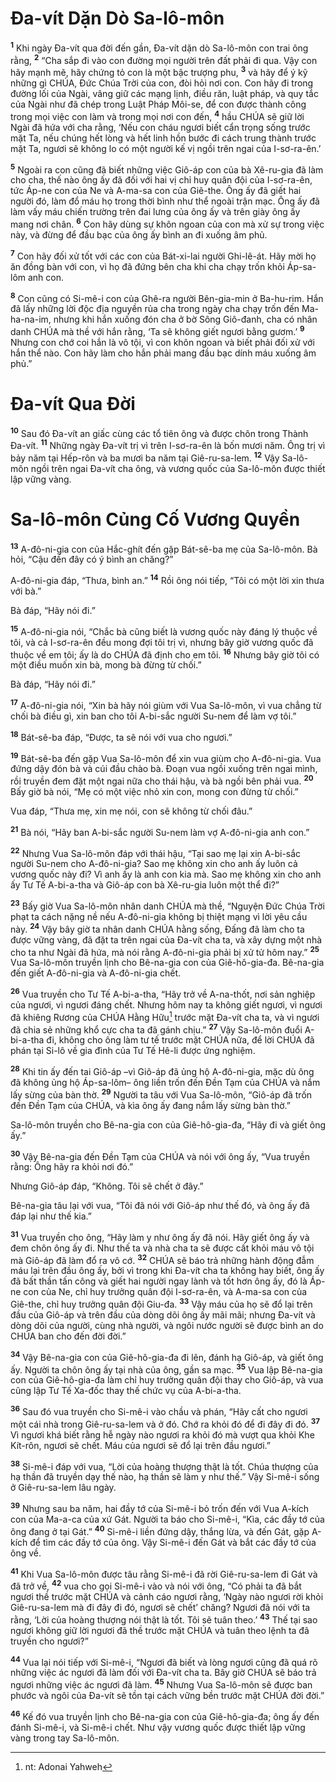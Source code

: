 

# Đa-vít Dặn Dò Sa-lô-môn
<sup><b>1</b></sup> Khi ngày Đa-vít qua đời đến gần, Đa-vít dặn dò Sa-lô-môn con trai ông rằng, <sup><b>2</b></sup> “Cha sắp đi vào con đường mọi người trên đất phải đi qua. Vậy con hãy mạnh mẽ, hãy chứng tỏ con là một bậc trượng phu, <sup><b>3</b></sup> và hãy để ý kỹ những gì CHÚA, Đức Chúa Trời của con, đòi hỏi nơi con. Con hãy đi trong đường lối của Ngài, vâng giữ các mạng lịnh, điều răn, luật pháp, và quy tắc của Ngài như đã chép trong Luật Pháp Môi-se, để con được thành công trong mọi việc con làm và trong mọi nơi con đến, <sup><b>4</b></sup> hầu CHÚA sẽ giữ lời Ngài đã hứa với cha rằng, ‘Nếu con cháu ngươi biết cẩn trọng sống trước mặt Ta, nếu chúng hết lòng và hết linh hồn bước đi cách trung thành trước mặt Ta, ngươi sẽ không lo có một người kế vị ngồi trên ngai của I-sơ-ra-ên.’

<sup><b>5</b></sup> Ngoài ra con cũng đã biết những việc Giô-áp con của bà Xê-ru-gia đã làm cho cha, thế nào ông ấy đã đối với hai vị chỉ huy quân đội của I-sơ-ra-ên, tức Áp-ne con của Ne và A-ma-sa con của Giê-the. Ông ấy đã giết hai người đó, làm đổ máu họ trong thời bình như thể ngoài trận mạc. Ông ấy đã làm vấy máu chiến trường trên đai lưng của ông ấy và trên giày ông ấy mang nơi chân. <sup><b>6</b></sup> Con hãy dùng sự khôn ngoan của con mà xử sự trong việc này, và đừng để đầu bạc của ông ấy bình an đi xuống âm phủ.

<sup><b>7</b></sup> Con hãy đối xử tốt với các con của Bát-xi-lai người Ghi-lê-át. Hãy mời họ ăn đồng bàn với con, vì họ đã đứng bên cha khi cha chạy trốn khỏi Áp-sa-lôm anh con.

<sup><b>8</b></sup> Con cũng có Si-mê-i con của Ghê-ra người Bên-gia-min ở Ba-hu-rim. Hắn đã lấy những lời độc địa nguyền rủa cha trong ngày cha chạy trốn đến Ma-ha-na-im, nhưng khi hắn xuống đón cha ở bờ Sông Giô-đanh, cha có nhân danh CHÚA mà thề với hắn rằng, ‘Ta sẽ không giết ngươi bằng gươm.’ <sup><b>9</b></sup> Nhưng con chớ coi hắn là vô tội, vì con khôn ngoan và biết phải đối xử với hắn thể nào. Con hãy làm cho hắn phải mang đầu bạc dính máu xuống âm phủ.”

# Đa-vít Qua Đời
<sup><b>10</b></sup> Sau đó Đa-vít an giấc cùng các tổ tiên ông và được chôn trong Thành Đa-vít. <sup><b>11</b></sup> Những ngày Đa-vít trị vì trên I-sơ-ra-ên là bốn mươi năm. Ông trị vì bảy năm tại Hếp-rôn và ba mươi ba năm tại Giê-ru-sa-lem. <sup><b>12</b></sup> Vậy Sa-lô-môn ngồi trên ngai Đa-vít cha ông, và vương quốc của Sa-lô-môn được thiết lập vững vàng.

# Sa-lô-môn Củng Cố Vương Quyền
<sup><b>13</b></sup> A-đô-ni-gia con của Hắc-ghít đến gặp Bát-sê-ba mẹ của Sa-lô-môn. Bà hỏi, “Cậu đến đây có ý bình an chăng?”

A-đô-ni-gia đáp, “Thưa, bình an.” <sup><b>14</b></sup> Rồi ông nói tiếp, “Tôi có một lời xin thưa với bà.”

Bà đáp, “Hãy nói đi.”

<sup><b>15</b></sup> A-đô-ni-gia nói, “Chắc bà cũng biết là vương quốc này đáng lý thuộc về tôi, và cả I-sơ-ra-ên đều mong đợi tôi trị vì, nhưng bây giờ vương quốc đã thuộc về em tôi; ấy là do CHÚA đã định cho em tôi. <sup><b>16</b></sup> Nhưng bây giờ tôi có một điều muốn xin bà, mong bà đừng từ chối.”

Bà đáp, “Hãy nói đi.”

<sup><b>17</b></sup> A-đô-ni-gia nói, “Xin bà hãy nói giùm với Vua Sa-lô-môn, vì vua chẳng từ chối bà điều gì, xin ban cho tôi A-bi-sắc người Su-nem để làm vợ tôi.”

<sup><b>18</b></sup> Bát-sê-ba đáp, “Được, ta sẽ nói với vua cho ngươi.”

<sup><b>19</b></sup> Bát-sê-ba đến gặp Vua Sa-lô-môn để xin vua giùm cho A-đô-ni-gia. Vua đứng dậy đón bà và cúi đầu chào bà. Đoạn vua ngồi xuống trên ngai mình, rồi truyền đem đặt một ngai nữa cho thái hậu, và bà ngồi bên phải vua. <sup><b>20</b></sup> Bấy giờ bà nói, “Mẹ có một việc nhỏ xin con, mong con đừng từ chối.”

Vua đáp, “Thưa mẹ, xin mẹ nói, con sẽ không từ chối đâu.”

<sup><b>21</b></sup> Bà nói, “Hãy ban A-bi-sắc người Su-nem làm vợ A-đô-ni-gia anh con.”

<sup><b>22</b></sup> Nhưng Vua Sa-lô-môn đáp với thái hậu, “Tại sao mẹ lại xin A-bi-sắc người Su-nem cho A-đô-ni-gia? Sao mẹ không xin cho anh ấy luôn cả vương quốc này đi? Vì anh ấy là anh con kia mà. Sao mẹ không xin cho anh ấy Tư Tế A-bi-a-tha và Giô-áp con bà Xê-ru-gia luôn một thể đi?”

<sup><b>23</b></sup> Bấy giờ Vua Sa-lô-môn nhân danh CHÚA mà thề, “Nguyện Đức Chúa Trời phạt ta cách nặng nề nếu A-đô-ni-gia không bị thiệt mạng vì lời yêu cầu này. <sup><b>24</b></sup> Vậy bây giờ ta nhân danh CHÚA hằng sống, Đấng đã làm cho ta được vững vàng, đã đặt ta trên ngai của Đa-vít cha ta, và xây dựng một nhà cho ta như Ngài đã hứa, mà nói rằng A-đô-ni-gia phải bị xử tử hôm nay.” <sup><b>25</b></sup> Vua Sa-lô-môn truyền lịnh cho Bê-na-gia con của Giê-hô-gia-đa. Bê-na-gia đến giết A-đô-ni-gia và A-đô-ni-gia chết.

<sup><b>26</b></sup> Vua truyền cho Tư Tế A-bi-a-tha, “Hãy trở về A-na-thốt, nơi sản nghiệp của ngươi, vì ngươi đáng chết. Nhưng hôm nay ta không giết ngươi, vì ngươi đã khiêng Rương của CHÚA Hằng Hữu[^1] trước mặt Đa-vít cha ta, và vì ngươi đã chia sẻ những khổ cực cha ta đã gánh chịu.” <sup><b>27</b></sup> Vậy Sa-lô-môn đuổi A-bi-a-tha đi, không cho ông làm tư tế trước mặt CHÚA nữa, để lời CHÚA đã phán tại Si-lô về gia đình của Tư Tế Hê-li được ứng nghiệm.

<sup><b>28</b></sup> Khi tin ấy đến tai Giô-áp –vì Giô-áp đã ủng hộ A-đô-ni-gia, mặc dù ông đã không ủng hộ Áp-sa-lôm– ông liền trốn đến Đền Tạm của CHÚA và nắm lấy sừng của bàn thờ. <sup><b>29</b></sup> Người ta tâu với Vua Sa-lô-môn, “Giô-áp đã trốn đến Đền Tạm của CHÚA, và kìa ông ấy đang nắm lấy sừng bàn thờ.”

Sa-lô-môn truyền cho Bê-na-gia con của Giê-hô-gia-đa, “Hãy đi và giết ông ấy.”

<sup><b>30</b></sup> Vậy Bê-na-gia đến Đền Tạm của CHÚA và nói với ông ấy, “Vua truyền rằng: Ông hãy ra khỏi nơi đó.”

Nhưng Giô-áp đáp, “Không. Tôi sẽ chết ở đây.”

Bê-na-gia tâu lại với vua, “Tôi đã nói với Giô-áp như thế đó, và ông ấy đã đáp lại như thế kia.”

<sup><b>31</b></sup> Vua truyền cho ông, “Hãy làm y như ông ấy đã nói. Hãy giết ông ấy và đem chôn ông ấy đi. Như thế ta và nhà cha ta sẽ được cất khỏi máu vô tội mà Giô-áp đã làm đổ ra vô cớ. <sup><b>32</b></sup> CHÚA sẽ báo trả những hành động đẫm máu lại trên đầu ông ấy, bởi vì trong khi Đa-vít cha ta không hay biết, ông ấy đã bất thần tấn công và giết hai người ngay lành và tốt hơn ông ấy, đó là Áp-ne con của Ne, chỉ huy trưởng quân đội I-sơ-ra-ên, và A-ma-sa con của Giê-the, chỉ huy trưởng quân đội Giu-đa. <sup><b>33</b></sup> Vậy máu của họ sẽ đổ lại trên đầu của Giô-áp và trên đầu của dòng dõi ông ấy mãi mãi; nhưng Đa-vít và dòng dõi của người, cùng nhà người, và ngôi nước người sẽ được bình an do CHÚA ban cho đến đời đời.”

<sup><b>34</b></sup> Vậy Bê-na-gia con của Giê-hô-gia-đa đi lên, đánh hạ Giô-áp, và giết ông ấy. Người ta chôn ông ấy tại nhà của ông, gần sa mạc. <sup><b>35</b></sup> Vua lập Bê-na-gia con của Giê-hô-gia-đa làm chỉ huy trưởng quân đội thay cho Giô-áp, và vua cũng lập Tư Tế Xa-đốc thay thế chức vụ của A-bi-a-tha.

<sup><b>36</b></sup> Sau đó vua truyền cho Si-mê-i vào chầu và phán, “Hãy cất cho ngươi một cái nhà trong Giê-ru-sa-lem và ở đó. Chớ ra khỏi đó để đi đây đi đó. <sup><b>37</b></sup> Vì ngươi khá biết rằng hễ ngày nào ngươi ra khỏi đó mà vượt qua khỏi Khe Kít-rôn, ngươi sẽ chết. Máu của ngươi sẽ đổ lại trên đầu ngươi.”

<sup><b>38</b></sup> Si-mê-i đáp với vua, “Lời của hoàng thượng thật là tốt. Chúa thượng của hạ thần đã truyền dạy thế nào, hạ thần sẽ làm y như thế.” Vậy Si-mê-i sống ở Giê-ru-sa-lem lâu ngày.

<sup><b>39</b></sup> Nhưng sau ba năm, hai đầy tớ của Si-mê-i bỏ trốn đến với Vua A-kích con của Ma-a-ca của xứ Gát. Người ta báo cho Si-mê-i, “Kìa, các đầy tớ của ông đang ở tại Gát.” <sup><b>40</b></sup> Si-mê-i liền đứng dậy, thắng lừa, và đến Gát, gặp A-kích để tìm các đầy tớ của ông. Vậy Si-mê-i đến Gát và bắt các đầy tớ của ông về.

<sup><b>41</b></sup> Khi Vua Sa-lô-môn được tâu rằng Si-mê-i đã rời Giê-ru-sa-lem đi Gát và đã trở về, <sup><b>42</b></sup> vua cho gọi Si-mê-i vào và nói với ông, “Có phải ta đã bắt ngươi thề trước mặt CHÚA và cảnh cáo ngươi rằng, ‘Ngày nào ngươi rời khỏi Giê-ru-sa-lem mà đi đây đi đó, ngươi sẽ chết’ chăng? Ngươi đã nói với ta rằng, ‘Lời của hoàng thượng nói thật là tốt. Tôi sẽ tuân theo.’ <sup><b>43</b></sup> Thế tại sao ngươi không giữ lời ngươi đã thề trước mặt CHÚA và tuân theo lệnh ta đã truyền cho ngươi?”

<sup><b>44</b></sup> Vua lại nói tiếp với Si-mê-i, “Ngươi đã biết và lòng ngươi cũng đã quá rõ những việc ác ngươi đã làm đối với Đa-vít cha ta. Bây giờ CHÚA sẽ báo trả ngươi những việc ác ngươi đã làm. <sup><b>45</b></sup> Nhưng Vua Sa-lô-môn sẽ được ban phước và ngôi của Đa-vít sẽ tồn tại cách vững bền trước mặt CHÚA đời đời.”

<sup><b>46</b></sup> Kế đó vua truyền lịnh cho Bê-na-gia con của Giê-hô-gia-đa; ông ấy đến đánh Si-mê-i, và Si-mê-i chết. Như vậy vương quốc được thiết lập vững vàng trong tay Sa-lô-môn.

[^1]: nt: Adonai Yahweh

